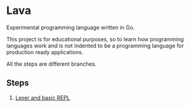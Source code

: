 # Lava

Experimental programming language written in Go.

This project is for educational purposes, so to learn how programming languages work and is not indented to be a programming language for production ready applications. 

All the steps are different branches.

## Steps

1. [Lexer and basic REPL](https://github.com/arjanvaneersel/lava/tree/lexer)
